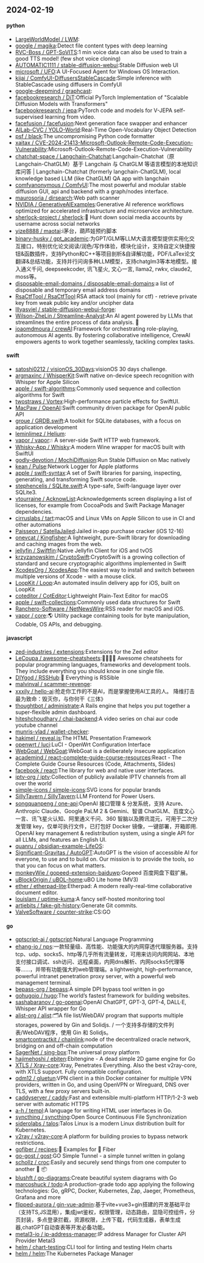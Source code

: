 ## 2024-02-19

#### python
* [LargeWorldModel / LWM](https://github.com/LargeWorldModel/LWM):
* [google / magika](https://github.com/google/magika):Detect file content types with deep learning
* [RVC-Boss / GPT-SoVITS](https://github.com/RVC-Boss/GPT-SoVITS):1 min voice data can also be used to train a good TTS model! (few shot voice cloning)
* [AUTOMATIC1111 / stable-diffusion-webui](https://github.com/AUTOMATIC1111/stable-diffusion-webui):Stable Diffusion web UI
* [microsoft / UFO](https://github.com/microsoft/UFO):A UI-Focused Agent for Windows OS Interaction.
* [kijai / ComfyUI-DiffusersStableCascade](https://github.com/kijai/ComfyUI-DiffusersStableCascade):Simple inference with StableCascade using diffusers in ComfyUI
* [google-deepmind / graphcast](https://github.com/google-deepmind/graphcast):
* [facebookresearch / DiT](https://github.com/facebookresearch/DiT):Official PyTorch Implementation of "Scalable Diffusion Models with Transformers"
* [facebookresearch / jepa](https://github.com/facebookresearch/jepa):PyTorch code and models for V-JEPA self-supervised learning from video.
* [facefusion / facefusion](https://github.com/facefusion/facefusion):Next generation face swapper and enhancer
* [AILab-CVC / YOLO-World](https://github.com/AILab-CVC/YOLO-World):Real-Time Open-Vocabulary Object Detection
* [psf / black](https://github.com/psf/black):The uncompromising Python code formatter
* [xaitax / CVE-2024-21413-Microsoft-Outlook-Remote-Code-Execution-Vulnerability](https://github.com/xaitax/CVE-2024-21413-Microsoft-Outlook-Remote-Code-Execution-Vulnerability):Microsoft-Outlook-Remote-Code-Execution-Vulnerability
* [chatchat-space / Langchain-Chatchat](https://github.com/chatchat-space/Langchain-Chatchat):Langchain-Chatchat（原Langchain-ChatGLM）基于 Langchain 与 ChatGLM 等语言模型的本地知识库问答 | Langchain-Chatchat (formerly langchain-ChatGLM), local knowledge based LLM (like ChatGLM) QA app with langchain
* [comfyanonymous / ComfyUI](https://github.com/comfyanonymous/ComfyUI):The most powerful and modular stable diffusion GUI, api and backend with a graph/nodes interface.
* [maurosoria / dirsearch](https://github.com/maurosoria/dirsearch):Web path scanner
* [NVIDIA / GenerativeAIExamples](https://github.com/NVIDIA/GenerativeAIExamples):Generative AI reference workflows optimized for accelerated infrastructure and microservice architecture.
* [sherlock-project / sherlock](https://github.com/sherlock-project/sherlock):🔎 Hunt down social media accounts by username across social networks
* [yize8888 / maotai](https://github.com/yize8888/maotai):i茅台，葫芦娃预约脚本
* [binary-husky / gpt_academic](https://github.com/binary-husky/gpt_academic):为GPT/GLM等LLM大语言模型提供实用化交互接口，特别优化论文阅读/润色/写作体验，模块化设计，支持自定义快捷按钮&函数插件，支持Python和C++等项目剖析&自译解功能，PDF/LaTex论文翻译&总结功能，支持并行问询多种LLM模型，支持chatglm3等本地模型。接入通义千问, deepseekcoder, 讯飞星火, 文心一言, llama2, rwkv, claude2, moss等。
* [disposable-email-domains / disposable-email-domains](https://github.com/disposable-email-domains/disposable-email-domains):a list of disposable and temporary email address domains
* [RsaCtfTool / RsaCtfTool](https://github.com/RsaCtfTool/RsaCtfTool):RSA attack tool (mainly for ctf) - retrieve private key from weak public key and/or uncipher data
* [lllyasviel / stable-diffusion-webui-forge](https://github.com/lllyasviel/stable-diffusion-webui-forge):
* [Wilson-ZheLin / Streamline-Analyst](https://github.com/Wilson-ZheLin/Streamline-Analyst):An AI agent powered by LLMs that streamlines the entire process of data analysis. 🚀
* [joaomdmoura / crewAI](https://github.com/joaomdmoura/crewAI):Framework for orchestrating role-playing, autonomous AI agents. By fostering collaborative intelligence, CrewAI empowers agents to work together seamlessly, tackling complex tasks.

#### swift
* [satoshi0212 / visionOS_30Days](https://github.com/satoshi0212/visionOS_30Days):visionOS 30 days challenge.
* [argmaxinc / WhisperKit](https://github.com/argmaxinc/WhisperKit):Swift native on-device speech recognition with Whisper for Apple Silicon
* [apple / swift-algorithms](https://github.com/apple/swift-algorithms):Commonly used sequence and collection algorithms for Swift
* [twostraws / Vortex](https://github.com/twostraws/Vortex):High-performance particle effects for SwiftUI.
* [MacPaw / OpenAI](https://github.com/MacPaw/OpenAI):Swift community driven package for OpenAI public API
* [groue / GRDB.swift](https://github.com/groue/GRDB.swift):A toolkit for SQLite databases, with a focus on application development
* [leminlimez / Helium](https://github.com/leminlimez/Helium):
* [vapor / vapor](https://github.com/vapor/vapor):💧 A server-side Swift HTTP web framework.
* [Whisky-App / Whisky](https://github.com/Whisky-App/Whisky):A modern Wine wrapper for macOS built with SwiftUI
* [godly-devotion / MochiDiffusion](https://github.com/godly-devotion/MochiDiffusion):Run Stable Diffusion on Mac natively
* [kean / Pulse](https://github.com/kean/Pulse):Network Logger for Apple platforms
* [apple / swift-syntax](https://github.com/apple/swift-syntax):A set of Swift libraries for parsing, inspecting, generating, and transforming Swift source code.
* [stephencelis / SQLite.swift](https://github.com/stephencelis/SQLite.swift):A type-safe, Swift-language layer over SQLite3.
* [vtourraine / AcknowList](https://github.com/vtourraine/AcknowList):Acknowledgements screen displaying a list of licenses, for example from CocoaPods and Swift Package Manager dependencies.
* [cirruslabs / tart](https://github.com/cirruslabs/tart):macOS and Linux VMs on Apple Silicon to use in CI and other automations
* [Paisseon / SatellaJailed](https://github.com/Paisseon/SatellaJailed):Jailed in-app purchase cracker (iOS 12-16)
* [onevcat / Kingfisher](https://github.com/onevcat/Kingfisher):A lightweight, pure-Swift library for downloading and caching images from the web.
* [jellyfin / Swiftfin](https://github.com/jellyfin/Swiftfin):Native Jellyfin Client for iOS and tvOS
* [krzyzanowskim / CryptoSwift](https://github.com/krzyzanowskim/CryptoSwift):CryptoSwift is a growing collection of standard and secure cryptographic algorithms implemented in Swift
* [XcodesOrg / XcodesApp](https://github.com/XcodesOrg/XcodesApp):The easiest way to install and switch between multiple versions of Xcode - with a mouse click.
* [LoopKit / Loop](https://github.com/LoopKit/Loop):An automated insulin delivery app for iOS, built on LoopKit
* [coteditor / CotEditor](https://github.com/coteditor/CotEditor):Lightweight Plain-Text Editor for macOS
* [apple / swift-collections](https://github.com/apple/swift-collections):Commonly used data structures for Swift
* [Ranchero-Software / NetNewsWire](https://github.com/Ranchero-Software/NetNewsWire):RSS reader for macOS and iOS.
* [vapor / core](https://github.com/vapor/core):🌎 Utility package containing tools for byte manipulation, Codable, OS APIs, and debugging.

#### javascript
* [zed-industries / extensions](https://github.com/zed-industries/extensions):Extensions for the Zed editor
* [LeCoupa / awesome-cheatsheets](https://github.com/LeCoupa/awesome-cheatsheets):👩‍💻👨‍💻 Awesome cheatsheets for popular programming languages, frameworks and development tools. They include everything you should know in one single file.
* [DIYgod / RSSHub](https://github.com/DIYgod/RSSHub):🍰 Everything is RSSible
* [malvinval / scammer-revenge](https://github.com/malvinval/scammer-revenge):
* [xxxily / hello-ai](https://github.com/xxxily/hello-ai):抢走你工作的不是AI，而是掌握使用AI工具的人。 降维打击最为致命：毁灭你，与你何干《三体》
* [thoughtbot / administrate](https://github.com/thoughtbot/administrate):A Rails engine that helps you put together a super-flexible admin dashboard.
* [hiteshchoudhary / chai-backend](https://github.com/hiteshchoudhary/chai-backend):A video series on chai aur code youtube channel
* [munris-vlad / wallet-checker](https://github.com/munris-vlad/wallet-checker):
* [hakimel / reveal.js](https://github.com/hakimel/reveal.js):The HTML Presentation Framework
* [openwrt / luci](https://github.com/openwrt/luci):LuCI - OpenWrt Configuration Interface
* [WebGoat / WebGoat](https://github.com/WebGoat/WebGoat):WebGoat is a deliberately insecure application
* [academind / react-complete-guide-course-resources](https://github.com/academind/react-complete-guide-course-resources):React - The Complete Guide Course Resources (Code, Attachments, Slides)
* [facebook / react](https://github.com/facebook/react):The library for web and native user interfaces.
* [iptv-org / iptv](https://github.com/iptv-org/iptv):Collection of publicly available IPTV channels from all over the world
* [simple-icons / simple-icons](https://github.com/simple-icons/simple-icons):SVG icons for popular brands
* [SillyTavern / SillyTavern](https://github.com/SillyTavern/SillyTavern):LLM Frontend for Power Users.
* [songquanpeng / one-api](https://github.com/songquanpeng/one-api):OpenAI 接口管理 & 分发系统，支持 Azure、Anthropic Claude、Google PaLM 2 & Gemini、智谱 ChatGLM、百度文心一言、讯飞星火认知、阿里通义千问、360 智脑以及腾讯混元，可用于二次分发管理 key，仅单可执行文件，已打包好 Docker 镜像，一键部署，开箱即用. OpenAI key management & redistribution system, using a single API for all LLMs, and features an English UI.
* [quanru / obsidian-example-LifeOS](https://github.com/quanru/obsidian-example-LifeOS):
* [Significant-Gravitas / AutoGPT](https://github.com/Significant-Gravitas/AutoGPT):AutoGPT is the vision of accessible AI for everyone, to use and to build on. Our mission is to provide the tools, so that you can focus on what matters.
* [monkeyWie / gopeed-extension-baiduwp](https://github.com/monkeyWie/gopeed-extension-baiduwp):Gopeed 百度网盘下载扩展。
* [uBlockOrigin / uBOL-home](https://github.com/uBlockOrigin/uBOL-home):uBO Lite home (MV3)
* [ether / etherpad-lite](https://github.com/ether/etherpad-lite):Etherpad: A modern really-real-time collaborative document editor.
* [louislam / uptime-kuma](https://github.com/louislam/uptime-kuma):A fancy self-hosted monitoring tool
* [artiebits / fake-git-history](https://github.com/artiebits/fake-git-history):Generate Git commits.
* [ValveSoftware / counter-strike](https://github.com/ValveSoftware/counter-strike):CS:GO

#### go
* [gptscript-ai / gptscript](https://github.com/gptscript-ai/gptscript):Natural Language Programming
* [ehang-io / nps](https://github.com/ehang-io/nps):一款轻量级、高性能、功能强大的内网穿透代理服务器。支持tcp、udp、socks5、http等几乎所有流量转发，可用来访问内网网站、本地支付接口调试、ssh访问、远程桌面，内网dns解析、内网socks5代理等等……，并带有功能强大的web管理端。a lightweight, high-performance, powerful intranet penetration proxy server, with a powerful web management terminal.
* [bepass-org / bepass](https://github.com/bepass-org/bepass):A simple DPI bypass tool written in go
* [gohugoio / hugo](https://github.com/gohugoio/hugo):The world’s fastest framework for building websites.
* [sashabaranov / go-openai](https://github.com/sashabaranov/go-openai):OpenAI ChatGPT, GPT-3, GPT-4, DALL·E, Whisper API wrapper for Go
* [alist-org / alist](https://github.com/alist-org/alist):🗂️A file list/WebDAV program that supports multiple storages, powered by Gin and Solidjs. / 一个支持多存储的文件列表/WebDAV程序，使用 Gin 和 Solidjs。
* [smartcontractkit / chainlink](https://github.com/smartcontractkit/chainlink):node of the decentralized oracle network, bridging on and off-chain computation
* [SagerNet / sing-box](https://github.com/SagerNet/sing-box):The universal proxy platform
* [hajimehoshi / ebiten](https://github.com/hajimehoshi/ebiten):Ebitengine - A dead simple 2D game engine for Go
* [XTLS / Xray-core](https://github.com/XTLS/Xray-core):Xray, Penetrates Everything. Also the best v2ray-core, with XTLS support. Fully compatible configuration.
* [qdm12 / gluetun](https://github.com/qdm12/gluetun):VPN client in a thin Docker container for multiple VPN providers, written in Go, and using OpenVPN or Wireguard, DNS over TLS, with a few proxy servers built-in.
* [caddyserver / caddy](https://github.com/caddyserver/caddy):Fast and extensible multi-platform HTTP/1-2-3 web server with automatic HTTPS
* [a-h / templ](https://github.com/a-h/templ):A language for writing HTML user interfaces in Go.
* [syncthing / syncthing](https://github.com/syncthing/syncthing):Open Source Continuous File Synchronization
* [siderolabs / talos](https://github.com/siderolabs/talos):Talos Linux is a modern Linux distribution built for Kubernetes.
* [v2ray / v2ray-core](https://github.com/v2ray/v2ray-core):A platform for building proxies to bypass network restrictions.
* [gofiber / recipes](https://github.com/gofiber/recipes):📁 Examples for 🚀 Fiber
* [go-gost / gost](https://github.com/go-gost/gost):GO Simple Tunnel - a simple tunnel written in golang
* [schollz / croc](https://github.com/schollz/croc):Easily and securely send things from one computer to another 🐊 📦
* [blushft / go-diagrams](https://github.com/blushft/go-diagrams):Create beautiful system diagrams with Go
* [marcoshuck / todo](https://github.com/marcoshuck/todo):A production-grade todo app applying the following technologies: Go, gRPC, Docker, Kubernetes, Zap, Jaeger, Prometheus, Grafana and more
* [flipped-aurora / gin-vue-admin](https://github.com/flipped-aurora/gin-vue-admin):基于vite+vue3+gin搭建的开发基础平台（支持TS,JS混用），集成jwt鉴权，权限管理，动态路由，显隐可控组件，分页封装，多点登录拦截，资源权限，上传下载，代码生成器，表单生成器,chatGPT自动查表等开发必备功能。
* [metal3-io / ip-address-manager](https://github.com/metal3-io/ip-address-manager):IP address Manager for Cluster API Provider Metal3
* [helm / chart-testing](https://github.com/helm/chart-testing):CLI tool for linting and testing Helm charts
* [helm / helm](https://github.com/helm/helm):The Kubernetes Package Manager
